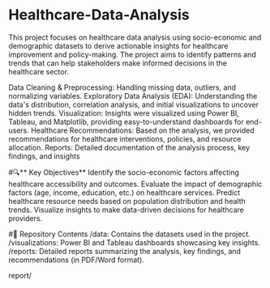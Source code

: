 # Healthcare-Data-Analysis
This project focuses on healthcare data analysis using socio-economic and demographic datasets to derive actionable insights for healthcare improvement and policy-making. The project aims to identify patterns and trends that can help stakeholders make informed decisions in the healthcare sector.

Data Cleaning & Preprocessing: Handling missing data, outliers, and normalizing variables.
Exploratory Data Analysis (EDA): Understanding the data's distribution, correlation analysis, and initial visualizations to uncover hidden trends.
Visualization: Insights were visualized using Power BI, Tableau, and Matplotlib, providing easy-to-understand dashboards for end-users.
Healthcare Recommendations: Based on the analysis, we provided recommendations for healthcare interventions, policies, and resource allocation.
Reports: Detailed documentation of the analysis process, key findings, and insights 

#🔍** Key Objectives**
Identify the socio-economic factors affecting healthcare accessibility and outcomes.
Evaluate the impact of demographic factors (age, income, education, etc.) on healthcare services.
Predict healthcare resource needs based on population distribution and health trends.
Visualize insights to make data-driven decisions for healthcare providers.

#📂 Repository Contents
/data: Contains the datasets used in the project.
/visualizations: Power BI and Tableau dashboards showcasing key insights.
/reports: Detailed reports summarizing the analysis, key findings, and recommendations (in PDF/Word format).

report/
